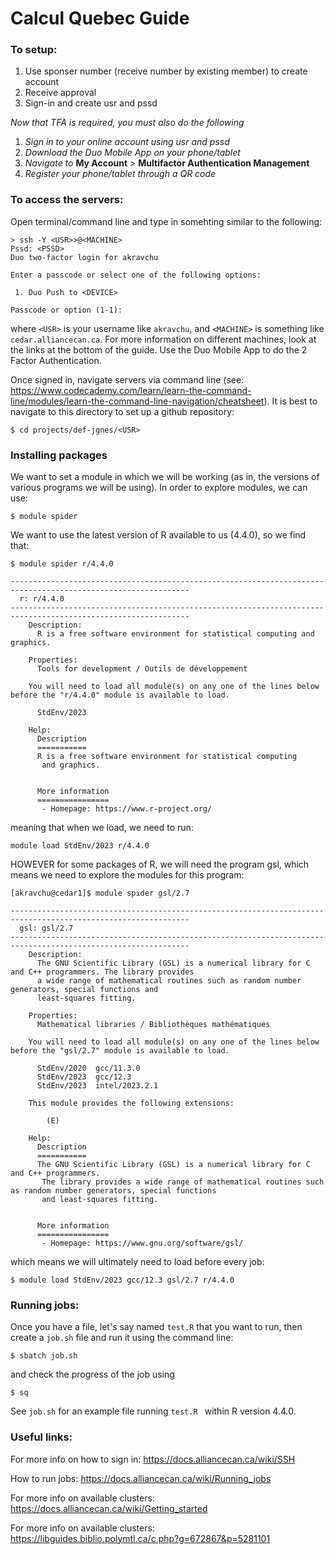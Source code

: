# Calcul Quebec Guide

### To setup:

1. Use sponser number (receive number by existing member) to create account
2. Receive approval
3. Sign-in and create usr and pssd

*Now that TFA is required, you must also do the following*

1. *Sign in to your online account using usr and pssd*
2. *Download the Duo Mobile App on your phone/tablet*
3. *Navigate to* **My Account** *>* **Multifactor Authentication Management**
4. *Register your phone/tablet through a QR code*

### To access the servers:

Open terminal/command line and type in somehting similar to the following:

```
> ssh -Y <USR>>@<MACHINE>
Pssd: <PSSD>
Duo two-factor login for akravchu

Enter a passcode or select one of the following options:

 1. Duo Push to <DEVICE>

Passcode or option (1-1): 
```

where `<USR>` is your username like `akravchu`, and `<MACHINE>` is something like `cedar.alliancecan.ca`. For more information on different machines, look at the links at the bottom of the guide. Use the Duo Mobile App to do the 2 Factor Authentication. 

Once signed in, navigate servers via command line (see: https://www.codecademy.com/learn/learn-the-command-line/modules/learn-the-command-line-navigation/cheatsheet). It is best to navigate to this directory to set up a github repository:

```
$ cd projects/def-jgnes/<USR>
```

### Installing packages

We want to set a module in which we will be working (as in, the versions of various programs we will be using). In order to explore modules, we can use:

```
$ module spider
```

We want to use the latest version of R available to us (4.4.0), so we find that:

```
$ module spider r/4.4.0

--------------------------------------------------------------------------------------------------------------
  r: r/4.4.0
--------------------------------------------------------------------------------------------------------------
    Description:
      R is a free software environment for statistical computing and graphics.

    Properties:
      Tools for development / Outils de développement

    You will need to load all module(s) on any one of the lines below before the "r/4.4.0" module is available to load.

      StdEnv/2023

    Help:
      Description
      ===========
      R is a free software environment for statistical computing
       and graphics.


      More information
      ================
       - Homepage: https://www.r-project.org/

```

meaning that when we load, we need to run:

```
module load StdEnv/2023 r/4.4.0
```

HOWEVER for some packages of R, we will need the program gsl, which means we need to explore the modules for this program:

```
[akravchu@cedar1]$ module spider gsl/2.7

--------------------------------------------------------------------------------------------------------------
  gsl: gsl/2.7
--------------------------------------------------------------------------------------------------------------
    Description:
      The GNU Scientific Library (GSL) is a numerical library for C and C++ programmers. The library provides
      a wide range of mathematical routines such as random number generators, special functions and
      least-squares fitting.

    Properties:
      Mathematical libraries / Bibliothèques mathématiques

    You will need to load all module(s) on any one of the lines below before the "gsl/2.7" module is available to load.

      StdEnv/2020  gcc/11.3.0
      StdEnv/2023  gcc/12.3
      StdEnv/2023  intel/2023.2.1

    This module provides the following extensions:

        (E)

    Help:
      Description
      ===========
      The GNU Scientific Library (GSL) is a numerical library for C and C++ programmers.
       The library provides a wide range of mathematical routines such as random number generators, special functions
       and least-squares fitting.


      More information
      ================
       - Homepage: https://www.gnu.org/software/gsl/
```

which means we will ultimately need to load before every job:

```
$ module load StdEnv/2023 gcc/12.3 gsl/2.7 r/4.4.0
```

### Running jobs:

Once you have a file, let's say named `test.R` that you want to run, then create a `job.sh` file and run it using the command line:

```
$ sbatch job.sh
```

and check the progress of the job using 

```
$ sq
```

See `job.sh` for an example file running `test.R ` within R version 4.4.0.

### Useful links:

For more info on how to sign in: https://docs.alliancecan.ca/wiki/SSH

How to run jobs: https://docs.alliancecan.ca/wiki/Running_jobs 

For more info on available clusters: https://docs.alliancecan.ca/wiki/Getting_started

For more info on available clusters: https://libguides.biblio.polymtl.ca/c.php?g=672867&p=5281101
